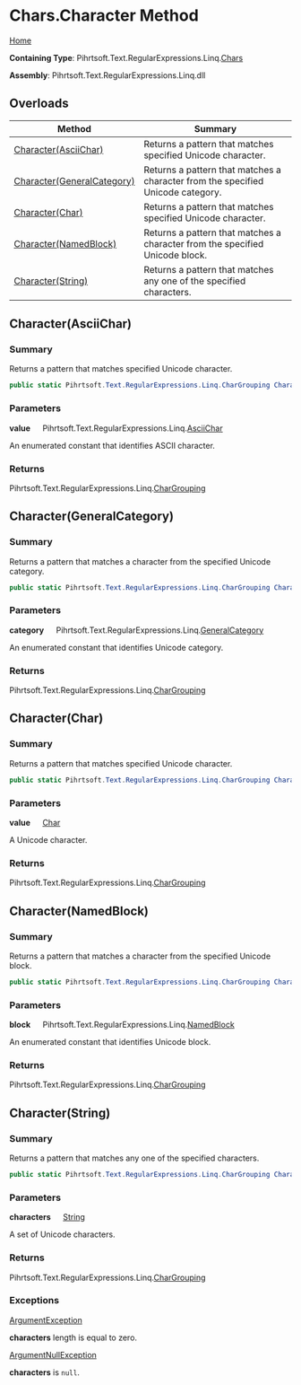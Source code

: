 # Chars\.Character Method

[Home](../../../../../../README.md)

**Containing Type**: Pihrtsoft\.Text\.RegularExpressions\.Linq\.[Chars](../README.md)

**Assembly**: Pihrtsoft\.Text\.RegularExpressions\.Linq\.dll

## Overloads

| Method | Summary |
| ------ | ------- |
| [Character(AsciiChar)](#Pihrtsoft_Text_RegularExpressions_Linq_Chars_Character_Pihrtsoft_Text_RegularExpressions_Linq_AsciiChar_) | Returns a pattern that matches specified Unicode character\. |
| [Character(GeneralCategory)](#Pihrtsoft_Text_RegularExpressions_Linq_Chars_Character_Pihrtsoft_Text_RegularExpressions_Linq_GeneralCategory_) | Returns a pattern that matches a character from the specified Unicode category\. |
| [Character(Char)](#Pihrtsoft_Text_RegularExpressions_Linq_Chars_Character_System_Char_) | Returns a pattern that matches specified Unicode character\. |
| [Character(NamedBlock)](#Pihrtsoft_Text_RegularExpressions_Linq_Chars_Character_Pihrtsoft_Text_RegularExpressions_Linq_NamedBlock_) | Returns a pattern that matches a character from the specified Unicode block\. |
| [Character(String)](#Pihrtsoft_Text_RegularExpressions_Linq_Chars_Character_System_String_) | Returns a pattern that matches any one of the specified characters\. |

## Character\(AsciiChar\) <a name="Pihrtsoft_Text_RegularExpressions_Linq_Chars_Character_Pihrtsoft_Text_RegularExpressions_Linq_AsciiChar_"></a>

### Summary

Returns a pattern that matches specified Unicode character\.

```csharp
public static Pihrtsoft.Text.RegularExpressions.Linq.CharGrouping Character(Pihrtsoft.Text.RegularExpressions.Linq.AsciiChar value)
```

### Parameters

**value** &emsp; Pihrtsoft\.Text\.RegularExpressions\.Linq\.[AsciiChar](../../AsciiChar/README.md)

An enumerated constant that identifies ASCII character\.

### Returns

Pihrtsoft\.Text\.RegularExpressions\.Linq\.[CharGrouping](../../CharGrouping/README.md)

## Character\(GeneralCategory\) <a name="Pihrtsoft_Text_RegularExpressions_Linq_Chars_Character_Pihrtsoft_Text_RegularExpressions_Linq_GeneralCategory_"></a>

### Summary

Returns a pattern that matches a character from the specified Unicode category\.

```csharp
public static Pihrtsoft.Text.RegularExpressions.Linq.CharGrouping Character(Pihrtsoft.Text.RegularExpressions.Linq.GeneralCategory category)
```

### Parameters

**category** &emsp; Pihrtsoft\.Text\.RegularExpressions\.Linq\.[GeneralCategory](../../GeneralCategory/README.md)

An enumerated constant that identifies Unicode category\.

### Returns

Pihrtsoft\.Text\.RegularExpressions\.Linq\.[CharGrouping](../../CharGrouping/README.md)

## Character\(Char\) <a name="Pihrtsoft_Text_RegularExpressions_Linq_Chars_Character_System_Char_"></a>

### Summary

Returns a pattern that matches specified Unicode character\.

```csharp
public static Pihrtsoft.Text.RegularExpressions.Linq.CharGrouping Character(char value)
```

### Parameters

**value** &emsp; [Char](https://docs.microsoft.com/en-us/dotnet/api/system.char)

A Unicode character\.

### Returns

Pihrtsoft\.Text\.RegularExpressions\.Linq\.[CharGrouping](../../CharGrouping/README.md)

## Character\(NamedBlock\) <a name="Pihrtsoft_Text_RegularExpressions_Linq_Chars_Character_Pihrtsoft_Text_RegularExpressions_Linq_NamedBlock_"></a>

### Summary

Returns a pattern that matches a character from the specified Unicode block\.

```csharp
public static Pihrtsoft.Text.RegularExpressions.Linq.CharGrouping Character(Pihrtsoft.Text.RegularExpressions.Linq.NamedBlock block)
```

### Parameters

**block** &emsp; Pihrtsoft\.Text\.RegularExpressions\.Linq\.[NamedBlock](../../NamedBlock/README.md)

An enumerated constant that identifies Unicode block\.

### Returns

Pihrtsoft\.Text\.RegularExpressions\.Linq\.[CharGrouping](../../CharGrouping/README.md)

## Character\(String\) <a name="Pihrtsoft_Text_RegularExpressions_Linq_Chars_Character_System_String_"></a>

### Summary

Returns a pattern that matches any one of the specified characters\.

```csharp
public static Pihrtsoft.Text.RegularExpressions.Linq.CharGrouping Character(string characters)
```

### Parameters

**characters** &emsp; [String](https://docs.microsoft.com/en-us/dotnet/api/system.string)

A set of Unicode characters\.

### Returns

Pihrtsoft\.Text\.RegularExpressions\.Linq\.[CharGrouping](../../CharGrouping/README.md)

### Exceptions

[ArgumentException](https://docs.microsoft.com/en-us/dotnet/api/system.argumentexception)

**characters** length is equal to zero\.

[ArgumentNullException](https://docs.microsoft.com/en-us/dotnet/api/system.argumentnullexception)

**characters** is `null`\.

